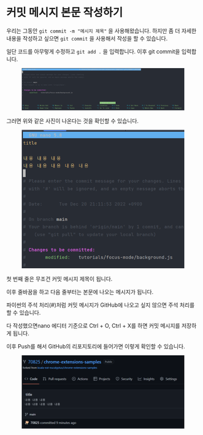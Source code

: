 # 커밋 메시지 본문 작성하기

우리는 그동안 `git commit -m "메시지 제목"` 을 사용해왔습니다. 하지만 좀 더 자세한 내용을 작성하고 싶으면 `git commit` 을 사용해서 작성을 할 수 있습니다.

일단 코드를 아무렇게 수정하고 `git add .` 을 입력합니다. 이후 git commit을 입력합니다.

<figure><img src="../.gitbook/assets/image (3) (2).png" alt=""><figcaption></figcaption></figure>

그러면 위와 같은 사진이 나온다는 것을 확인할 수 있습니다.

<figure><img src="../.gitbook/assets/image (5) (3).png" alt=""><figcaption></figcaption></figure>

첫 번째 줄은 무조건 커밋 메시지 제목이 됩니다.

이후 줄바꿈을 하고 다음 줄부터는 본문에 나오는 메시지가 됩니다.

파이썬의 주석 처리(#)처럼 커밋 메시지가 GitHub에 나오고 싶지 않으면 주석 처리를 할 수 있습니다.

다 작성했으면nano 에디터 기준으로 Ctrl + O, Ctrl + X를 하면 커밋 메시지를 저장하게 됩니다.

이후 Push를 해서 GitHub의 리포지토리에 들어가면 이렇게 확인할 수 있습니다.

<figure><img src="../.gitbook/assets/image (1) (5).png" alt=""><figcaption></figcaption></figure>
